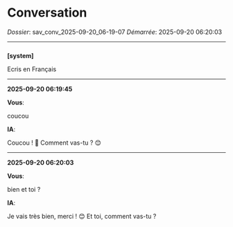 # Conversation
_Dossier_: sav_conv_2025-09-20_06-19-07
_Démarrée_: 2025-09-20 06:20:03

---

###   
**[system]**


Ecris en Français


---
**2025-09-20 06:19:45**

**Vous**:

coucou

**IA**:

Coucou ! 👋  Comment vas-tu ? 😊

---
**2025-09-20 06:20:03**

**Vous**:

bien et toi ?

**IA**:

Je vais très bien, merci ! 😊 Et toi, comment vas-tu ?
